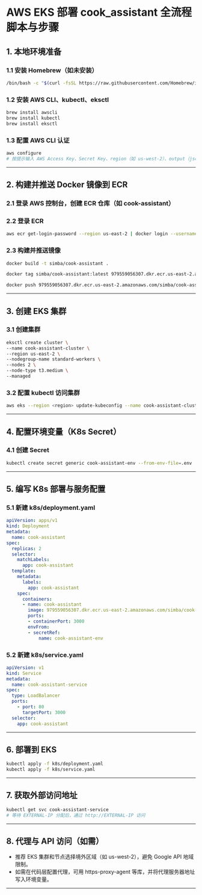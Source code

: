 
# AWS EKS 部署 cook_assistant 全流程脚本与步骤

## 1. 本地环境准备

### 1.1 安装 Homebrew（如未安装）
```sh
/bin/bash -c "$(curl -fsSL https://raw.githubusercontent.com/Homebrew/install/HEAD/install.sh)"
```

### 1.2 安装 AWS CLI、kubectl、eksctl
```sh
brew install awscli
brew install kubectl
brew install eksctl
```

### 1.3 配置 AWS CLI 认证
```sh
aws configure
# 按提示输入 AWS Access Key、Secret Key、region（如 us-west-2）、output（json）
```

---

## 2. 构建并推送 Docker 镜像到 ECR

### 2.1 登录 AWS 控制台，创建 ECR 仓库（如 cook-assistant）

### 2.2 登录 ECR
```sh
aws ecr get-login-password --region us-east-2 | docker login --username AWS --password-stdin 979559056307.dkr.ecr.us-east-2.amazonaws.com
```

### 2.3 构建并推送镜像
```sh
docker build -t simba/cook-assistant .

docker tag simba/cook-assistant:latest 979559056307.dkr.ecr.us-east-2.amazonaws.com/simba/cook-assistant:latest

docker push 979559056307.dkr.ecr.us-east-2.amazonaws.com/simba/cook-assistant:latest
```

---

## 3. 创建 EKS 集群

### 3.1 创建集群
```sh
eksctl create cluster \
--name cook-assistant-cluster \
--region us-east-2 \
--nodegroup-name standard-workers \
--nodes 2 \
--node-type t3.medium \
--managed
```

### 3.2 配置 kubectl 访问集群
```sh
aws eks --region <region> update-kubeconfig --name cook-assistant-cluster
```

---

## 4. 配置环境变量（K8s Secret）

### 4.1 创建 Secret
```sh
kubectl create secret generic cook-assistant-env --from-env-file=.env
```

---

## 5. 编写 K8s 部署与服务配置

### 5.1 新建 k8s/deployment.yaml
```yaml
apiVersion: apps/v1
kind: Deployment
metadata:
  name: cook-assistant
spec:
  replicas: 2
  selector:
    matchLabels:
      app: cook-assistant
  template:
    metadata:
      labels:
        app: cook-assistant
    spec:
      containers:
      - name: cook-assistant
        image: 979559056307.dkr.ecr.us-east-2.amazonaws.com/simba/cook-assistant:latest
        ports:
        - containerPort: 3000
        envFrom:
        - secretRef:
            name: cook-assistant-env
```

### 5.2 新建 k8s/service.yaml
```yaml
apiVersion: v1
kind: Service
metadata:
  name: cook-assistant-service
spec:
  type: LoadBalancer
  ports:
    - port: 80
      targetPort: 3000
  selector:
    app: cook-assistant
```

---

## 6. 部署到 EKS

```sh
kubectl apply -f k8s/deployment.yaml
kubectl apply -f k8s/service.yaml
```

---

## 7. 获取外部访问地址

```sh
kubectl get svc cook-assistant-service
# 等待 EXTERNAL-IP 分配后，通过 http://EXTERNAL-IP 访问
```

---

## 8. 代理与 API 访问（如需）

- 推荐 EKS 集群和节点选择境外区域（如 us-west-2），避免 Google API 地域限制。
- 如需在代码层配置代理，可用 https-proxy-agent 等库，并将代理服务器地址写入环境变量。

---